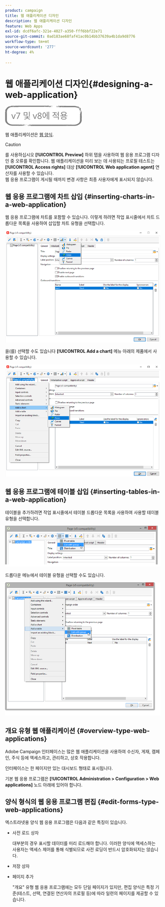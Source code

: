 ```yaml
---
product: campaign
title: 웹 애플리케이션 디자인
description: 웹 애플리케이션 디자인
feature: Web Apps
exl-id: dcdf6afc-321e-4027-a350-fff6bbf22e71
source-git-commit: 0ad183ae68faf41ac0b14bb37639a4b1da9d8776
workflow-type: tm+mt
source-wordcount: '277'
ht-degree: 4%

---
```


# 웹 애플리케이션 디자인{#designing-a-web-application}

![](../../assets/common.svg)

웹 애플리케이션은 [웹 양식](about-web-forms.md).

>[!CAUTION]
>
>를 사용하십시오 **[!UICONTROL Preview]** 하위 탭을 사용하여 웹 응용 프로그램 디자인 중 오류를 확인합니다. 웹 애플리케이션을 미리 보는 데 사용되는 프로필 테스트는 **[!UICONTROL Access rights]** 대상 **[!UICONTROL Web application agent]** 연산자를 사용할 수 있습니다. </br>웹 응용 프로그램이 게시될 때까지 변경 사항은 최종 사용자에게 표시되지 않습니다.

## 웹 응용 프로그램에 차트 삽입 {#inserting-charts-in-a-web-application}

웹 응용 프로그램에 차트를 포함할 수 있습니다. 이렇게 하려면 작업 표시줄에서 차트 드롭다운 목록을 사용하여 삽입할 차트 유형을 선택합니다.

![](assets/s_ncs_admin_webapps_bar_graph.png)

을(를) 선택할 수도 있습니다 **[!UICONTROL Add a chart]** 메뉴 아래의 제품에서 사용할 수 있습니다.

![](assets/s_ncs_admin_webapps_graph.png)

## 웹 응용 프로그램에 테이블 삽입 {#inserting-tables-in-a-web-application}

테이블을 추가하려면 작업 표시줄에서 테이블 드롭다운 목록을 사용하여 사용할 테이블 유형을 선택합니다.

![](assets/s_ncs_admin_webapps_bar_table.png)

드롭다운 메뉴에서 테이블 유형을 선택할 수도 있습니다.

![](assets/s_ncs_admin_webapps_table.png)

## 개요 유형 웹 애플리케이션 {#overview-type-web-applications}

Adobe Campaign 인터페이스는 많은 웹 애플리케이션을 사용하여 수신자, 게재, 캠페인, 주식 등에 액세스하고, 관리하고, 상호 작용합니다.

인터페이스는 한 페이지만 있는 대시보드 형태로 표시됩니다.

기본 웹 응용 프로그램은 **[!UICONTROL Administration > Configuration > Web applications]** 노드 아래에 있어야 합니다.

## 양식 형식의 웹 응용 프로그램 편집 {#edit-forms-type-web-applications}

엑스트라넷용 양식 웹 응용 프로그램은 다음과 같은 특징이 있습니다.

* 사전 로드 상자

   대부분의 경우 표시할 데이터를 미리 로드해야 합니다. 이러한 양식에 액세스하는 사용자는 액세스 제어를 통해 식별되므로 사전 로딩이 반드시 암호화되지는 않습니다.

* 저장 상자
* 페이지 추가

   &quot;개요&quot; 유형 웹 응용 프로그램에는 모두 단일 페이지가 있지만, 편집 양식은 특정 기준(테스트, 선택, 연결된 연산자의 프로필 등)에 따라 일련의 페이지를 제공할 수 있습니다.

